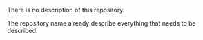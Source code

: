 There is no description of this repository. <br> 

The repository name already describe everything that needs to be described. 
